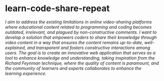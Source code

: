 <h1>learn-code-share-repeat</h1>

_I aim to address the existing limitations in online video-sharing platforms where educational content
related to programming and coding becomes outdated, irrelevant, and plagued by non-constructive comments. I want to
develop a solution that empowers coders to share their knowledge through video content in a way that ensures the content
remains up-to-date, well-explained, and transparent and fosters constructive interactions among users. The goal is to
create an innovative web application that serves as a tool to enhance knowledge and understanding, taking inspiration
from the Richard Feynman technique, where the quality of content is paramount, and the community of learners and experts
collaborates to enhance the learning experience._

